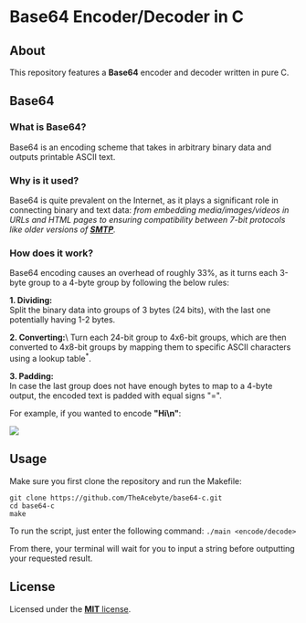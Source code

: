 # Base64 Encoder/Decoder in C
## About
This repository features a **Base64** encoder and decoder written in pure C.

## Base64
### What is Base64?
Base64 is an encoding scheme that takes in arbitrary binary data and outputs printable ASCII text.

### Why is it used?
Base64 is quite prevalent on the Internet, as it plays a significant role in connecting binary and text data: *from embedding media/images/videos in URLs and HTML pages to ensuring compatibility between 7-bit protocols like older versions of [**SMTP**](https://en.wikipedia.org/wiki/Simple_Mail_Transfer_Protocol).*

### How does it work?
Base64 encoding causes an overhead of roughly 33%, as it turns each 3-byte group to a 4-byte group by following the below rules:

**1. Dividing:**\
Split the binary data into groups of 3 bytes (24 bits), with the last one potentially having 1-2 bytes.

**2. Converting:**\ 
Turn each 24-bit group to 4x6-bit groups, which are then converted to 4x8-bit groups by mapping them to specific ASCII characters using a lookup table<sup>*</sup>.

**3. Padding:**\
In case the last group does not have enough bytes to map to a 4-byte output, the encoded text is padded with equal signs "=".

For example, if you wanted to encode **"Hi\n"**:

<img src="https://www.redhat.com/rhdc/managed-files/sysadmin/2022-08/30_printable_base64.png">

## Usage
Make sure you first clone the repository and run the Makefile:
```
git clone https://github.com/TheAcebyte/base64-c.git
cd base64-c
make
```

To run the script, just enter the following command:
```./main <encode/decode>```

From there, your terminal will wait for you to input a string before outputting your requested result.

## License
Licensed under the [**MIT** license](LICENSE).